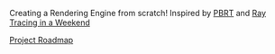 Creating a Rendering Engine from scratch!
Inspired by [PBRT](https://www.pbrt.org/) and [Ray Tracing in a Weekend](https://github.com/RayTracing/raytracing.github.io)

[Project Roadmap](https://github.com/users/Tamiyo/projects/1)
